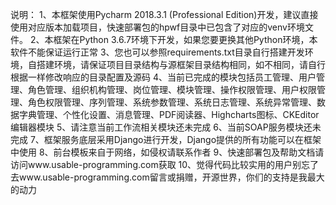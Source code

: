 说明：
1、本框架使用Pycharm 2018.3.1 (Professional Edition)开发，建议直接使用对应版本加载项目，快速部署包的hpwf目录中已包含了对应的venv环境文件。
2、本框架在Python 3.6.7环境下开发，如果您要更换其他Python环境，本软件不能保证运行正常
3、您也可以参照requirements.txt目录自行搭建开发环境，自搭建环境，请保证项目目录结构与源框架目录结构相同，如不相同，请自行根据一样修改响应的目录配置及源码
4、当前已完成的模块包括员工管理、用户管理、角色管理、组织机构管理、岗位管理、模块管理、操作权限管理、用户权限管理、角色权限管理、序列管理、系统参数管理、系统日志管理、系统异常管理、数据字典管理、个性化设置、消息管理、PDF阅读器、Highcharts图标、CKEditor编辑器模块
5、请注意当前工作流相关模块还未完成
6、当前SOAP服务模块还未完成
7、框架服务底层采用Django进行开发，Django提供的所有功能可以在框架中使用
8、前台模板来自于网络，如侵权请联系作者
9、快速部署包及帮助文档请访问www.usable-programming.com获取
10、觉得代码比较实用的用户别忘了去www.usable-programming.com留言或捐赠，开源世界，你们的支持是我最大的动力